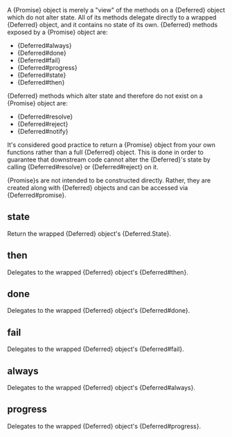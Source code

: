 A {Promise} object is merely a "view" of the methods on a {Deferred} object
which do not alter state.  All of its methods delegate directly to a wrapped
{Deferred} object, and it contains no state of its own. {Deferred} methods
exposed by a {Promise} object are:

* {Deferred#always}
* {Deferred#done}
* {Deferred#fail}
* {Deferred#progress}
* {Deferred#state}
* {Deferred#then}

{Deferred} methods which alter state and therefore do not exist on a {Promise}
object are:

* {Deferred#resolve}
* {Deferred#reject}
* {Deferred#notify}

It's considered good practice to return a {Promise} object from your own
functions rather than a full {Deferred} object. This is done in order to
guarantee that downstream code cannot alter the {Deferred}'s state by calling
{Deferred#resolve} or {Deferred#reject} on it.

{Promise}s are not intended to be constructed directly. Rather, they are
created along with {Deferred} objects and can be accessed via
{Deferred#promise}.


## state

Return the wrapped {Deferred} object's {Deferred.State}.


## then

Delegates to the wrapped {Deferred} object's {Deferred#then}.


## done

Delegates to the wrapped {Deferred} object's {Deferred#done}.


## fail

Delegates to the wrapped {Deferred} object's {Deferred#fail}.


## always

Delegates to the wrapped {Deferred} object's {Deferred#always}.


## progress

Delegates to the wrapped {Deferred} object's {Deferred#progress}.
